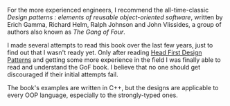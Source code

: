 For the more experienced engineers, I recommend the all-time-classic *Design patterns : elements of reusable object-oriented software*, written by Erich Gamma, Richard Helm, Ralph Johnson and John Vlissides, a group of authors also known as *The Gang of Four*. 

I made several attempts to read this book over the last few years, just to find out that I wasn't ready yet. Only after reading [Head First Design Patterns](http://geni.us/hfdesignpatterns) and getting some more experience in the field I was finally able to read and understand the GoF book. I believe that no one should get discouraged if their initial attempts fail.

The book's examples are written in C++, but the designs are applicable to every OOP language, especially to the strongly-typed ones.